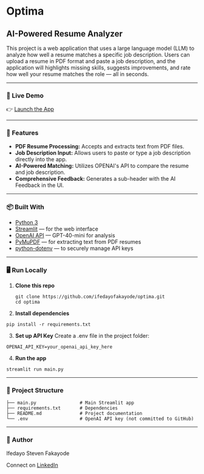 # Optima
## AI-Powered Resume Analyzer

This project is a web application that uses a large language model (LLM) to analyze how well a resume matches a specific job description. Users can upload a resume in PDF format and paste a job description, and the application will highlights missing skills, suggests improvements, and rate how well your resume matches the role — all in seconds.

---

### 🚀 Live Demo

👉 [Launch the App](https://your-streamlit-cloud-link-here) 

---

### 🧠 Features

- **PDF Resume Processing:** Accepts and extracts text from PDF files.
- **Job Description Input:** Allows users to paste or type a job description directly into the app.
- **AI-Powered Matching:** Utilizes OPENAI's API to compare the resume and job description.
- **Comprehensive Feedback:** Generates a sub-header with the AI Feedback in the UI.

---

### 📦 Built With

- [Python 3](https://www.python.org/)
- [Streamlit](https://streamlit.io/) — for the web interface
- [OpenAI API](https://platform.openai.com/) — GPT-40-mini for analysis
- [PyMuPDF](https://pymupdf.readthedocs.io/) — for extracting text from PDF resumes
- [python-dotenv](https://pypi.org/project/python-dotenv/) — to securely manage API keys

---

### 🖥️ Run Locally

1. **Clone this repo**  
   ```
   git clone https://github.com/ifedayofakayode/optima.git
   cd optima
   ```
2. **Install dependencies**
  ```
  pip install -r requirements.txt
  ```
3. **Set up API Key**
Create a .env file in the project folder:
  ```
  OPENAI_API_KEY=your_openai_api_key_here
  ```
4. **Run the app**
  ```
  streamlit run main.py
  ```

---

### 📂 Project Structure
  ```
  ├── main.py                # Main Streamlit app
  ├── requirements.txt       # Dependencies
  ├── README.md              # Project documentation
  └── .env                   # OpenAI API key (not committed to GitHub)
  ```

---

### 👤 Author
Ifedayo Steven Fakayode

Connect on [LinkedIn](https://www.linkedin.com/in/ifedayofakayode/)
